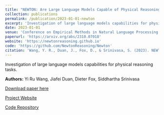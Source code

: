 ```yaml
---
title: "NEWTON: Are Large Language Models Capable of Physical Reasoning?"
collection: publications
permalink: /publication/2023-01-01-newton
excerpt: 'Investigation of large language models capabilities for physical reasoning tasks.'
date: 2023-01-01
venue: 'Conference on Empirical Methods in Natural Language Processing (EMNLP)'
paperurl: 'https://arxiv.org/abs/2310.07018'
website: 'https://newtonreasoning.github.io'
code: 'https://github.com/NewtonReasoning/Newton'
citation: 'Wang, Y. R., Duan, J., Fox, D., & Srinivasa, S. (2023). NEWTON: Are Large Language Models Capable of Physical Reasoning? <i>Conference on Empirical Methods in Natural Language Processing (EMNLP)</i>.'
---
```

Investigation of large language models capabilities for physical reasoning tasks.

**Authors:** Yi Ru Wang, Jiafei Duan, Dieter Fox, Siddhartha Srinivasa

[Download paper here](https://arxiv.org/abs/2310.07018)

[Project Website](https://newtonreasoning.github.io)

[Code Repository](https://github.com/NewtonReasoning/Newton) 